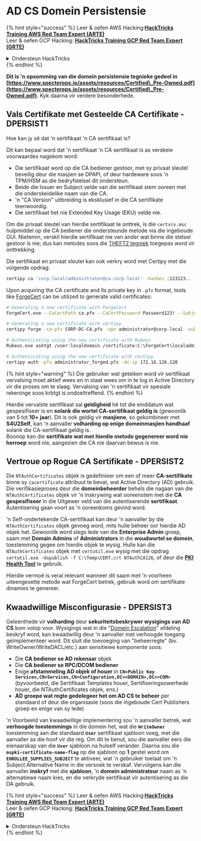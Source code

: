# AD CS Domein Persistensie

{% hint style="success" %}
Leer & oefen AWS Hacking:<img src="/.gitbook/assets/arte.png" alt="" data-size="line">[**HackTricks Training AWS Red Team Expert (ARTE)**](https://training.hacktricks.xyz/courses/arte)<img src="/.gitbook/assets/arte.png" alt="" data-size="line">\
Leer & oefen GCP Hacking: <img src="/.gitbook/assets/grte.png" alt="" data-size="line">[**HackTricks Training GCP Red Team Expert (GRTE)**<img src="/.gitbook/assets/grte.png" alt="" data-size="line">](https://training.hacktricks.xyz/courses/grte)

<details>

<summary>Ondersteun HackTricks</summary>

* Kyk na die [**subskripsie planne**](https://github.com/sponsors/carlospolop)!
* **Sluit aan by die** 💬 [**Discord groep**](https://discord.gg/hRep4RUj7f) of die [**telegram groep**](https://t.me/peass) of **volg** ons op **Twitter** 🐦 [**@hacktricks\_live**](https://twitter.com/hacktricks\_live)**.**
* **Deel hacking truuks deur PRs in te dien na die** [**HackTricks**](https://github.com/carlospolop/hacktricks) en [**HackTricks Cloud**](https://github.com/carlospolop/hacktricks-cloud) github repos.

</details>
{% endhint %}

**Dit is 'n opsomming van die domein persistensie tegnieke gedeel in [https://www.specterops.io/assets/resources/Certified\_Pre-Owned.pdf](https://www.specterops.io/assets/resources/Certified\_Pre-Owned.pdf)**. Kyk daarna vir verdere besonderhede.

## Vals Certifikate met Gesteelde CA Certifikate - DPERSIST1

Hoe kan jy sê dat 'n sertifikaat 'n CA sertifikaat is?

Dit kan bepaal word dat 'n sertifikaat 'n CA sertifikaat is as verskeie voorwaardes nagekom word:

- Die sertifikaat word op die CA bediener gestoor, met sy privaat sleutel beveilig deur die masjien se DPAPI, of deur hardeware soos 'n TPM/HSM as die bedryfstelsel dit ondersteun.
- Beide die Issuer en Subject velde van die sertifikaat stem ooreen met die onderskeidelike naam van die CA.
- 'n "CA Version" uitbreiding is eksklusief in die CA sertifikate teenwoordig.
- Die sertifikaat het nie Extended Key Usage (EKU) velde nie.

Om die privaat sleutel van hierdie sertifikaat te onttrek, is die `certsrv.msc` hulpmiddel op die CA bediener die ondersteunde metode via die ingeboude GUI. Nietemin, verskil hierdie sertifikaat nie van ander wat binne die stelsel gestoor is nie; dus kan metodes soos die [THEFT2 tegniek](certificate-theft.md#user-certificate-theft-via-dpapi-theft2) toegepas word vir onttrekking.

Die sertifikaat en privaat sleutel kan ook verkry word met Certipy met die volgende opdrag:
```bash
certipy ca 'corp.local/administrator@ca.corp.local' -hashes :123123.. -backup
```
Upon acquiring the CA certificate and its private key in `.pfx` format, tools like [ForgeCert](https://github.com/GhostPack/ForgeCert) can be utilized to generate valid certificates:
```bash
# Generating a new certificate with ForgeCert
ForgeCert.exe --CaCertPath ca.pfx --CaCertPassword Password123! --Subject "CN=User" --SubjectAltName localadmin@theshire.local --NewCertPath localadmin.pfx --NewCertPassword Password123!

# Generating a new certificate with certipy
certipy forge -ca-pfx CORP-DC-CA.pfx -upn administrator@corp.local -subject 'CN=Administrator,CN=Users,DC=CORP,DC=LOCAL'

# Authenticating using the new certificate with Rubeus
Rubeus.exe asktgt /user:localdomain /certificate:C:\ForgeCert\localadmin.pfx /password:Password123!

# Authenticating using the new certificate with certipy
certipy auth -pfx administrator_forged.pfx -dc-ip 172.16.126.128
```
{% hint style="warning" %}
Die gebruiker wat geteiken word vir sertifikaat vervalsing moet aktief wees en in staat wees om in te log in Active Directory vir die proses om te slaag. Vervalsing van 'n sertifikaat vir spesiale rekeninge soos krbtgt is ondoeltreffend.
{% endhint %}

Hierdie vervalste sertifikaat sal **geldigheid** hê tot die einddatum wat gespesifiseer is en **solank die wortel CA-sertifikaat geldig is** (gewoonlik van 5 tot **10+ jaar**). Dit is ook geldig vir **masjiene**, so gekombineer met **S4U2Self**, kan 'n aanvaller **volharding op enige domeinmasjien handhaaf** solank die CA-sertifikaat geldig is.\
Boonop kan die **sertifikate wat met hierdie metode gegenereer word** **nie herroep** word nie, aangesien die CA nie daarvan bewus is nie.

## Vertroue op Rogue CA Sertifikate - DPERSIST2

Die `NTAuthCertificates` objek is gedefinieer om een of meer **CA-sertifikate** binne sy `cacertificate` attribuut te bevat, wat Active Directory (AD) gebruik. Die verifikasieproses deur die **domeinbeheerder** behels die nagaan van die `NTAuthCertificates` objek vir 'n inskrywing wat ooreenstem met die **CA gespesifiseer** in die Uitgewer veld van die autentiserende **sertifikaat**. Autentisering gaan voort as 'n ooreenkoms gevind word.

'n Self-ondertekende CA-sertifikaat kan deur 'n aanvaller by die `NTAuthCertificates` objek gevoeg word, mits hulle beheer oor hierdie AD objek het. Gewoonlik word slegs lede van die **Enterprise Admin** groep, saam met **Domain Admins** of **Administrators** in die **woudwortel se domein**, toestemming gegee om hierdie objek te wysig. Hulle kan die `NTAuthCertificates` objek met `certutil.exe` wysig met die opdrag `certutil.exe -dspublish -f C:\Temp\CERT.crt NTAuthCA126`, of deur die [**PKI Health Tool**](https://docs.microsoft.com/en-us/troubleshoot/windows-server/windows-security/import-third-party-ca-to-enterprise-ntauth-store#method-1---import-a-certificate-by-using-the-pki-health-tool) te gebruik.

Hierdie vermoë is veral relevant wanneer dit saam met 'n voorheen uiteengesette metode wat ForgeCert betrek, gebruik word om sertifikate dinamies te genereer.

## Kwaadwillige Misconfigurasie - DPERSIST3

Geleenthede vir **volharding** deur **sekuriteitsbeskrywer wysigings van AD CS** kom volop voor. Wysigings wat in die "[Domein Escalation](domain-escalation.md)" afdeling beskryf word, kan kwaadwillig deur 'n aanvaller met verhoogde toegang geïmplementeer word. Dit sluit die toevoeging van "beheerregte" (bv. WriteOwner/WriteDACL/etc.) aan sensitiewe komponente soos:

- Die **CA bediener se AD rekenaar** objek
- Die **CA bediener se RPC/DCOM bediener**
- Enige **afstammeling AD objek of houer** in **`CN=Public Key Services,CN=Services,CN=Configuration,DC=<DOMAIN>,DC=<COM>`** (byvoorbeeld, die Sertifikaat Templates houer, Sertifiseringsowerhede houer, die NTAuthCertificates objek, ens.)
- **AD groepe wat regte gedelegeer het om AD CS te beheer** per standaard of deur die organisasie (soos die ingeboude Cert Publishers groep en enige van sy lede)

'n Voorbeeld van kwaadwillige implementering sou 'n aanvaller betrek, wat **verhoogde toestemmings** in die domein het, wat die **`WriteOwner`** toestemming aan die standaard **`User`** sertifikaat sjabloon voeg, met die aanvaller as die hoof vir die reg. Om dit te benut, sou die aanvaller eers die eienaarskap van die **`User`** sjabloon na hulself verander. Daarna sou die **`mspki-certificate-name-flag`** op die sjabloon op **1** gestel word om **`ENROLLEE_SUPPLIES_SUBJECT`** te aktiveer, wat 'n gebruiker toelaat om 'n Subject Alternative Name in die versoek te verskaf. Vervolgens kan die aanvaller **inskryf** met die **sjabloon**, 'n **domein administrateur** naam as 'n alternatiewe naam kies, en die verkryde sertifikaat vir autentisering as die DA gebruik.

{% hint style="success" %}
Leer & oefen AWS Hacking:<img src="/.gitbook/assets/arte.png" alt="" data-size="line">[**HackTricks Training AWS Red Team Expert (ARTE)**](https://training.hacktricks.xyz/courses/arte)<img src="/.gitbook/assets/arte.png" alt="" data-size="line">\
Leer & oefen GCP Hacking: <img src="/.gitbook/assets/grte.png" alt="" data-size="line">[**HackTricks Training GCP Red Team Expert (GRTE)**<img src="/.gitbook/assets/grte.png" alt="" data-size="line">](https://training.hacktricks.xyz/courses/grte)

<details>

<summary>Ondersteun HackTricks</summary>

* Kyk na die [**subskripsie planne**](https://github.com/sponsors/carlospolop)!
* **Sluit aan by die** 💬 [**Discord groep**](https://discord.gg/hRep4RUj7f) of die [**telegram groep**](https://t.me/peass) of **volg** ons op **Twitter** 🐦 [**@hacktricks\_live**](https://twitter.com/hacktricks\_live)**.**
* **Deel hacking truuks deur PRs in te dien na die** [**HackTricks**](https://github.com/carlospolop/hacktricks) en [**HackTricks Cloud**](https://github.com/carlospolop/hacktricks-cloud) github repos.

</details>
{% endhint %}
